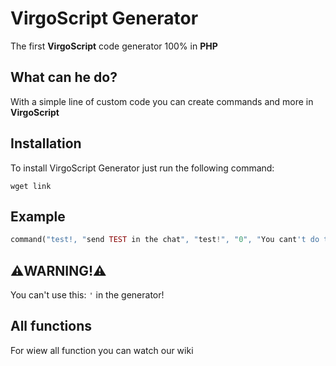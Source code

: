 # VirgoScript Generator
The first **VirgoScript** code generator 100% in **PHP**

## What can he do?
With a simple line of custom code you can create commands and more in **VirgoScript**

## Installation
To install VirgoScript Generator just run the following command:
```shell
wget link
```

## Example
```php
command("test!, "send TEST in the chat", "test!", "0", "You cant't do this!");
```

## ⚠️WARNING!⚠️
You can't use this: `'` in the generator!

## All functions
For wiew all function you can watch our wiki
